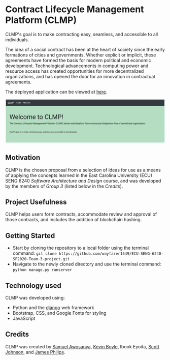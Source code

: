 # Contract Lifecycle Management Platform (CLMP)
CLMP's goal is to make contracting easy, seamless, and accessible to all individuals.  

The idea of a social contract has been at the heart of society since the early formations of cities and governments.  Whether explicit or implicit, these agreements have formed the basis for modern political and economic development.  Technological advancements in computing power and resource access has created opportunities for more decentralized organizations, and has opened the door for an innovation in contractual agreements.

The deployed application can be viewed at [here](https://polar-eyrie-90569.herokuapp.com/).

![CLMPScreenShot](src/clmp/assets/CLMPScrnShot.png)

## Motivation
CLMP is the chosen proposal from a selection of ideas for use as a means of applying the concepts learned in the East Carolina University (ECU) SENG 6240 *Software Architecture and Design* course, and was developed by the members of *Group 3* (listed below in the *Credits*).  

## Project Usefulness
CLMP helps users form contracts, accommodate review and approval of those contracts, and includes the addition of blockchain hashing.   

## Getting Started
* Start by cloning the repository to a local folder using the terminal command: `git clone https://github.com/wayfarer1549/ECU-SENG-6240-SP2020-Team-3-project.git`
* Navigate to the newly cloned directory and use the terminal command: `python manage.py runserver`

## Technology used
CLMP was developed using:
* Python and the [django](https://www.djangoproject.com) web framework
* Bootstrap, CSS, and Google Fonts for styling
* JavaScript
  
## Credits
CLMP was created by [Samuel Awosanya](https://github.com/sawosanya), [Kevin Boyle](https://github.com/kmboyle), Ibook Eyoita, [Scott Johnson](https://github.com/rscottjohnson), and [James Philips](https://github.com/wayfarer1549).
